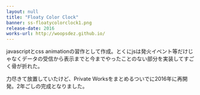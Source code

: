 ```yaml
---
layout: null
title: "Floaty Color Clock"
banner: ss-floatycolorclock1.png
release-date: 2016
works-url: http://woopsdez.github.io/
---
```


javascriptとcss animationの習作として作成。とくにjsは発火イベント等だけじゃなくデータの受信から表示までと今までやったことのない部分を実装してすごく骨が折れた。

力尽きて放置していたけど、Private Worksをまとめるついでに2016年に再開発。2年ごしの完成となりました。